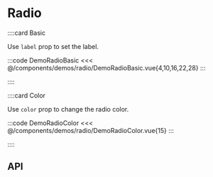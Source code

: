 <script lang="ts" setup>
import api from '@anu/component-meta/ARadio.json';
</script>

# Radio

<!-- 👉 Basic -->
::::card Basic

Use `label` prop to set the label.

:::code DemoRadioBasic
<<< @/components/demos/radio/DemoRadioBasic.vue{4,10,16,22,28}
:::

::::

<!-- 👉 Color -->
::::card Color

Use `color` prop to change the radio color.

:::code DemoRadioColor
<<< @/components/demos/radio/DemoRadioColor.vue{15}
:::

::::

<!-- 👉 API -->
## API

<Api :api="api"></Api>
